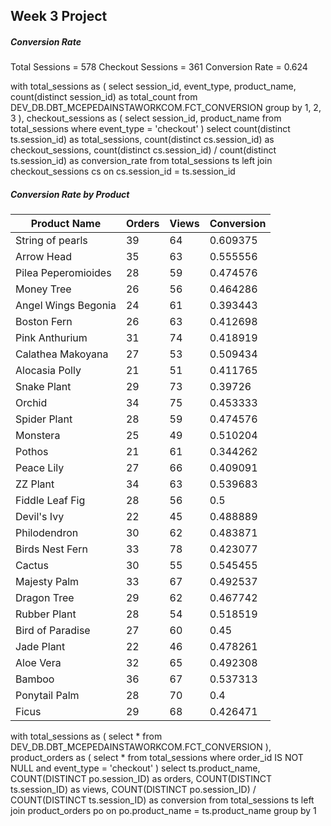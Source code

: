 ## Week 3 Project 

##### Conversion Rate 
Total Sessions = 578 
Checkout Sessions = 361 
Conversion Rate = 0.624

with
  total_sessions as (
    select
      session_id,
      event_type,
      product_name,
      count(distinct session_id) as total_count
    from
      DEV_DB.DBT_MCEPEDAINSTAWORKCOM.FCT_CONVERSION
    group by
      1,
      2,
      3
  ),
  checkout_sessions as (
    select
      session_id,
      product_name
    from
      total_sessions
    where
      event_type = 'checkout'
  )
select
  count(distinct ts.session_id) as total_sessions,
  count(distinct cs.session_id) as checkout_sessions,
  count(distinct cs.session_id) / count(distinct ts.session_id) as conversion_rate
from
  total_sessions ts
  left join checkout_sessions cs on cs.session_id = ts.session_id

##### Conversion Rate by Product 

| Product Name        | Orders | Views | Conversion |
|---------------------|--------|-------|------------|
| String of pearls    | 39     | 64    | 0.609375   |
| Arrow Head          | 35     | 63    | 0.555556   |
| Pilea Peperomioides | 28     | 59    | 0.474576   |
| Money Tree          | 26     | 56    | 0.464286   |
| Angel Wings Begonia | 24     | 61    | 0.393443   |
| Boston Fern         | 26     | 63    | 0.412698   |
| Pink Anthurium      | 31     | 74    | 0.418919   |
| Calathea Makoyana   | 27     | 53    | 0.509434   |
| Alocasia Polly      | 21     | 51    | 0.411765   |
| Snake Plant         | 29     | 73    | 0.39726    |
| Orchid              | 34     | 75    | 0.453333   |
| Spider Plant        | 28     | 59    | 0.474576   |
| Monstera            | 25     | 49    | 0.510204   |
| Pothos              | 21     | 61    | 0.344262   |
| Peace Lily          | 27     | 66    | 0.409091   |
| ZZ Plant            | 34     | 63    | 0.539683   |
| Fiddle Leaf Fig     | 28     | 56    | 0.5        |
| Devil's Ivy         | 22     | 45    | 0.488889   |
| Philodendron        | 30     | 62    | 0.483871   |
| Birds Nest Fern     | 33     | 78    | 0.423077   |
| Cactus              | 30     | 55    | 0.545455   |
| Majesty Palm        | 33     | 67    | 0.492537   |
| Dragon Tree         | 29     | 62    | 0.467742   |
| Rubber Plant        | 28     | 54    | 0.518519   |
| Bird of Paradise    | 27     | 60    | 0.45       |
| Jade Plant          | 22     | 46    | 0.478261   |
| Aloe Vera           | 32     | 65    | 0.492308   |
| Bamboo              | 36     | 67    | 0.537313   |
| Ponytail Palm       | 28     | 70    | 0.4        |
| Ficus               | 29     | 68    | 0.426471   |

with
  total_sessions as (
    select
      *
    from
      DEV_DB.DBT_MCEPEDAINSTAWORKCOM.FCT_CONVERSION
  ),
  product_orders as (
    select
      *
    from
      total_sessions
    where
      order_id IS NOT NULL
      and event_type = 'checkout'
  )
select
  ts.product_name,
  COUNT(DISTINCT po.session_ID) as orders,
  COUNT(DISTINCT ts.session_ID) as views,
  COUNT(DISTINCT po.session_ID) / COUNT(DISTINCT ts.session_ID) as conversion
from
  total_sessions ts
  left join product_orders po on po.product_name = ts.product_name
group by
  1